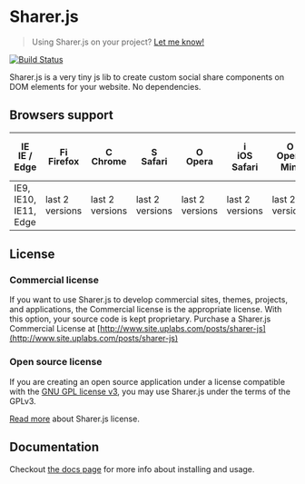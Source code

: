 Sharer.js
=========

> Using Sharer.js on your project? [Let me know!](https://github.com/ellisonleao/sharer.js/issues/24)

[![Build Status](https://travis-ci.org/ellisonleao/sharer.js.svg?branch=master)](https://travis-ci.org/ellisonleao/sharer.js)

Sharer.js is a very tiny js lib to create custom social share components on DOM elements for your website. No dependencies.

## Browsers support

| <img src="https://raw.githubusercontent.com/godban/browsers-support-badges/master/src/images/edge.png" alt="IE / Edge" width="16px" height="16px" /></br>IE / Edge | <img src="https://raw.githubusercontent.com/godban/browsers-support-badges/master/src/images/firefox.png" alt="Firefox" width="16px" height="16px" /></br>Firefox | <img src="https://raw.githubusercontent.com/godban/browsers-support-badges/master/src/images/chrome.png" alt="Chrome" width="16px" height="16px" /></br>Chrome | <img src="https://raw.githubusercontent.com/godban/browsers-support-badges/master/src/images/safari.png" alt="Safari" width="16px" height="16px" /></br>Safari | <img src="https://raw.githubusercontent.com/godban/browsers-support-badges/master/src/images/opera.png" alt="Opera" width="16px" height="16px" /></br>Opera | <img src="https://raw.githubusercontent.com/godban/browsers-support-badges/master/src/images/safari-ios.png" alt="iOS Safari" width="16px" height="16px" /></br>iOS Safari | <img src="https://raw.githubusercontent.com/godban/browsers-support-badges/master/src/images/opera-mini.png" alt="Opera Mini" width="16px" height="16px" /></br>Opera Mini | <img src="https://raw.githubusercontent.com/godban/browsers-support-badges/master/src/images/chrome-android.png" alt="Chrome for Android" width="16px" height="16px" /></br>Chrome for Android |
| --------- | --------- | --------- | --------- | --------- | --------- | --------- | --------- |
| IE9, IE10, IE11, Edge| last 2 versions| last 2 versions| last 2 versions| last 2 versions| last 2 versions| last 2 versions| last 2 versions

## License

### Commercial license

If you want to use Sharer.js to develop commercial sites, themes, projects, and applications, the Commercial license is the appropriate license. With this option, your source code is kept proprietary. Purchase a Sharer.js Commercial License at [http://www.site.uplabs.com/posts/sharer-js](http://www.site.uplabs.com/posts/sharer-js)

### Open source license

If you are creating an open source application under a license compatible with the [GNU GPL license v3](https://www.gnu.org/licenses/gpl-3.0.html), you may use Sharer.js under the terms of the GPLv3.

[Read more](http://ellisonleao.github.io/sharer.js/#licenses) about Sharer.js license.

## Documentation

Checkout [the docs page](https://ellisonleao.github.io/sharer.js/) for more info about installing and usage.
